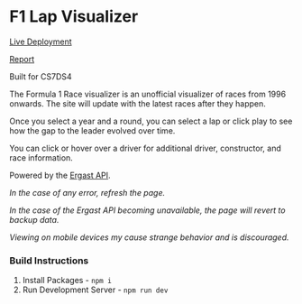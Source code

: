 # F1 Lap Visualizer

[Live Deployment](https://f1-visualization.vercel.app/)

[Report](/report/CS7DS4%20Assignment%203%20Report.md)

Built for CS7DS4

The Formula 1 Race visualizer is an unofficial visualizer of races from 1996 onwards. The site will update with the latest races after they happen.

Once you select a year and a round, you can select a lap or click play to see how the gap to the leader evolved over time.

You can click or hover over a driver for additional driver, constructor, and race information.

Powered by the [Ergast API](http://ergast.com/mrd).

_In the case of any error, refresh the page._

_In the case of the Ergast API becoming unavailable, the page will revert to backup data._

_Viewing on mobile devices my cause strange behavior and is discouraged._

### Build Instructions

1. Install Packages - `npm i`
2. Run Development Server - `npm run dev`

